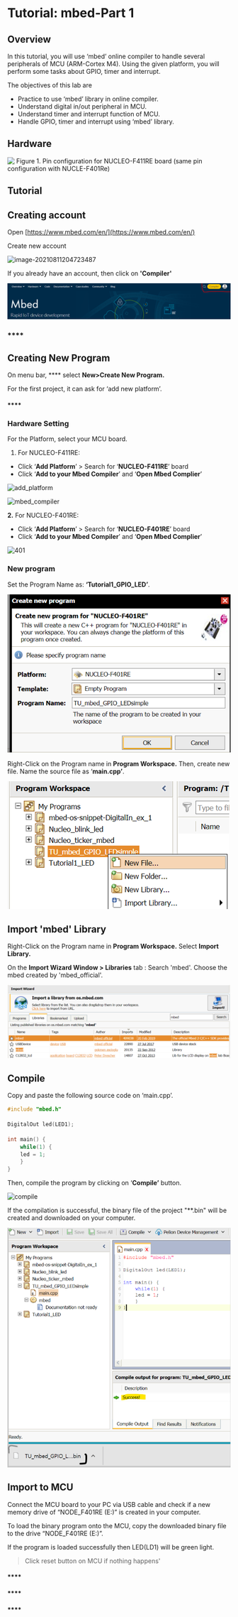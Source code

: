 # Tutorial: mbed-Part 1

## Overview

In this tutorial, you will use ‘mbed’ online compiler to handle several peripherals of MCU (ARM-Cortex M4). Using the given platform, you will perform some tasks about GPIO, timer and interrupt.

The objectives of this lab are

* Practice to use ‘mbed’ library in online compiler.
* Understand digital in/out peripheral in MCU.
* Understand timer and interrupt function of MCU.
* Handle GPIO, timer and interrupt using ‘mbed’ library.

## Hardware

![​ Figure 1. Pin configuration for NUCLEO-F411RE board (same pin configuration with NUCLE-F401Re)](https://user-images.githubusercontent.com/79825525/129155781-83639c1d-bb1f-4cc9-b3d5-3a080426d382.jpg)

## Tutorial

## Creating account

Open [https://www.mbed.com/en/](https://www.mbed.com/en/)

Create new account

![image-20210811204723487](https://user-images.githubusercontent.com/79825525/129155672-82f51b2d-1bdd-4016-a4f6-3ffd60923ec9.png)

If you already have an account, then click on **'Compiler'**

![](<../../.gitbook/assets/image (17).png>)

### \*\*\*\*

## **Creating New Program**

On menu bar, \*\*\*\* select **New>Create New Program.**

For the first project, it can ask for ‘add new platform’.

#### \*\*\*\*

### **Hardware Setting**

For the Platform, select your MCU board.

1. For NUCLEO-F411RE:

* Click ‘**Add Platform**’ > Search for ‘**NUCLEO-F411RE**’ board
* Click ‘**Add to your Mbed Compiler**’ and ‘**Open Mbed Complier**’

![add\_platform](https://user-images.githubusercontent.com/79825525/129156475-64577741-2f1d-4a5d-9872-d7a27abe9b8e.png)

![mbed\_compiler](https://user-images.githubusercontent.com/79825525/129157119-ac6bd034-428c-4981-80be-7b7b0cbbcd9c.png)

**2.** For NUCLEO-F401RE:

* Click ‘**Add Platform**’ > Search for ‘**NUCLEO-F401RE**’ board
* Click ‘**Add to your Mbed Compiler**’ and ‘**Open Mbed Complier**’

![401](https://user-images.githubusercontent.com/79825525/129155462-259c330a-493f-478f-a050-3acf474d7708.png)

### New program

Set the Program Name as: **‘Tutorial1\_GPIO\_LED’**.

![](<../../.gitbook/assets/image (2) (1) (1) (1).png>)

Right-Click on the Program name in **Program Workspace.** Then, create new file. Name the source file as ‘**main.cpp’**.

![](<../../.gitbook/assets/image (22).png>)

## Import 'mbed' Library

Right-Click on the Program name in **Program Workspace.** Select **Import Library.**

On the **Import Wizard Window > Libraries** tab : Search 'mbed'. Choose the mbed created by 'mbed\_official'.

![](<../../.gitbook/assets/image (20).png>)

## Compile

Copy and paste the following source code on ‘main.cpp’.

```cpp
#include "mbed.h"

DigitalOut led(LED1);

int main() {
    while(1) {
    led = 1;
    }
}
```

Then, compile the program by clicking on ‘**Compile’** button.

![compile](https://user-images.githubusercontent.com/79825525/129156625-5a31b30a-51b4-4b34-b229-4c14fd642b29.png)

If the compilation is successful, the binary file of the project "\*\*.bin" will be created and downloaded on your computer.

![](<../../.gitbook/assets/image (21).png>)

## Import to MCU

Connect the MCU board to your PC via USB cable and check if a new memory drive of “NODE\_F401RE (E:)” is created in your computer.

To load the binary program onto the MCU, copy the downloaded binary file to the drive “NODE\_F401RE (E:)”.

If the program is loaded successfully then LED(LD1) will be green light.

> Click reset button on MCU if nothing happens'

#### \*\*\*\*

#### \*\*\*\*

#### \*\*\*\*
